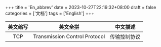 +++
title = 'En_abbrev'
date = 2023-10-27T22:19:32+08:00
draft = false
categories = ['文档']
tags = ['English']
+++


| 英文缩写 | 英文全拼                      | 中文描述     |
| :-----:  | :-----:                       | -----        |
| TCP      | Transmission Control Protocol | 传输控制协议 |

